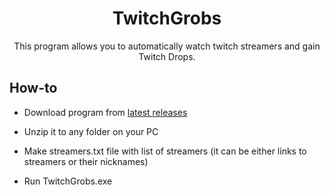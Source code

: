 <h1 align="center">TwitchGrobs</h1>
<p align="center">This program allows you to automatically watch twitch streamers and gain Twitch Drops.</p>
<h2>How-to</h2>

* Download program from <a href="https://github.com/pyroch/TwitchGrobs/releases/latest" target="_blank">latest releases</a>

* Unzip it to any folder on your PC

* Make streamers.txt file with list of streamers (it can be either links to streamers or their nicknames)

* Run TwitchGrobs.exe
